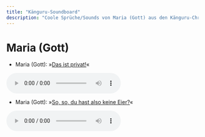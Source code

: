 ```yaml
---
title: "Känguru-Soundboard"
description: "Coole Sprüche/Sounds von Maria (Gott) aus den Känguru-Chroniken."
---
```

# Maria (Gott)

- Maria (Gott): »[Das ist privat!](../files/gott-das_ist_privat.mp3)«

<audio controls><source src='../files/gott-das_ist_privat.mp3' type='audio/mpeg'></audio>

- Maria (Gott): »[So, so, du hast also keine Eier?](../files/gott-so_so_du_hast_also_keine_eier.mp3)«

<audio controls><source src='../files/gott-so_so_du_hast_also_keine_eier.mp3' type='audio/mpeg'></audio>

